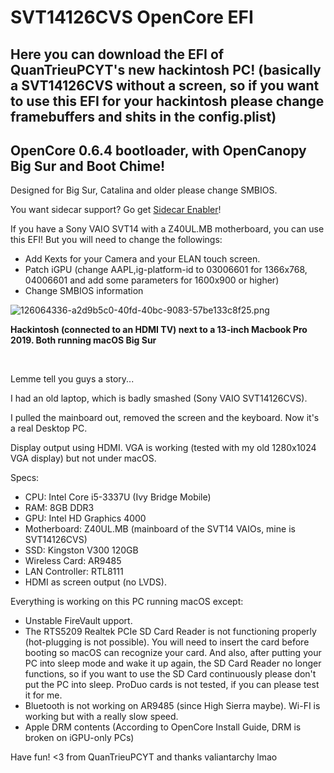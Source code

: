<h1>SVT14126CVS OpenCore EFI</h1>
<h2>Here you can download the EFI of QuanTrieuPCYT's new hackintosh PC! (basically a SVT14126CVS without a screen, so if you want to use this EFI for your hackintosh please change framebuffers and shits in the config.plist)</h2>
<h2>OpenCore 0.6.4 bootloader, with OpenCanopy Big Sur and Boot Chime!</h2>
<p>Designed for Big Sur, Catalina and older please change SMBIOS.</p>

You want sidecar support? Go get <a href="https://github.com/hieplpvip/SidecarEnabler">Sidecar Enabler</a>!

If you have a Sony VAIO SVT14 with a Z40UL.MB motherboard, you can use this EFI! But you will need to change the followings:
- Add Kexts for your Camera and your ELAN touch screen.
- Patch iGPU (change AAPL,ig-platform-id to 03006601 for 1366x768, 04006601 and add some parameters for 1600x900 or higher)
- Change SMBIOS information

![126064336-a2d9b5c0-40fd-40bc-9083-57be133c8f25.png](https://user-images.githubusercontent.com/73286927/126064336-a2d9b5c0-40fd-40bc-9083-57be133c8f25.png)

**Hackintosh (connected to an HDMI TV) next to a 13-inch Macbook Pro 2019. Both running macOS Big Sur**

<br>

Lemme tell you guys a story...
<p>I had an old laptop, which is badly smashed (Sony VAIO SVT14126CVS).</p>
<p>I pulled the mainboard out, removed the screen and the keyboard. Now it's a real Desktop PC.</p>
<p>Display output using HDMI. VGA is working (tested with my old 1280x1024 VGA display) but not under macOS.</p>

Specs:
- CPU: Intel Core i5-3337U (Ivy Bridge Mobile)
- RAM: 8GB DDR3
- GPU: Intel HD Graphics 4000
- Motherboard: Z40UL.MB (mainboard of the SVT14 VAIOs, mine is SVT14126CVS)
- SSD: Kingston V300 120GB
- Wireless Card: AR9485
- LAN Controller: RTL8111
- HDMI as screen output (no LVDS).

Everything is working on this PC running macOS except:
- Unstable FireVault upport.
- The RTS5209 Realtek PCIe SD Card Reader is not functioning properly (hot-plugging is not possible). You will need to insert the card before booting so macOS can recognize your card. And also, after putting your PC into sleep mode and wake it up again, the SD Card Reader no longer functions, so if you want to use the SD Card continuously please don't put the PC into sleep. ProDuo cards is not tested, if you can please test it for me.
- Bluetooth is not working on AR9485 (since High Sierra maybe). Wi-FI is working but with a really slow speed.
- Apple DRM contents (According to OpenCore Install Guide, DRM is broken on iGPU-only PCs)

Have fun!
<3 from QuanTrieuPCYT
and thanks valiantarchy lmao

